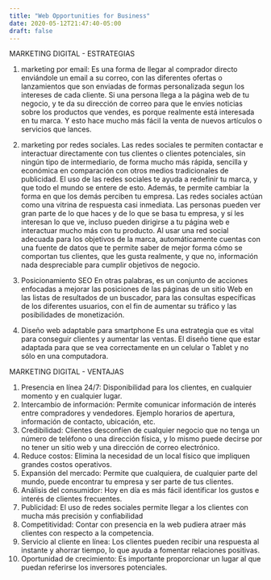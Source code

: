 ```yaml
---
title: "Web Opportunities for Business"
date: 2020-05-12T21:47:40-05:00
draft: false
---
```

MARKETING DIGITAL - ESTRATEGIAS
1. marketing por email:
Es una forma de llegar al comprador directo enviándole un email a su correo, con las diferentes ofertas o lanzamientos que son enviadas de formas personalizada segun los intereses de cada cliente.
Si una persona llega a la página web de tu negocio, y te da su dirección de correo para que le envíes noticias sobre los productos que vendes, es porque realmente está interesada en tu marca.
Y esto hace mucho más fácil la venta de nuevos artículos o servicios que lances.

2. marketing por redes sociales.
Las redes sociales te permiten contactar e interactuar directamente con tus clientes o clientes potenciales, sin ningún tipo de intermediario, de forma mucho más rápida, sencilla y económica en comparación con otros medios tradicionales de publicidad.
El uso de las redes sociales te ayuda a redefinir tu marca, y que todo el mundo se entere de esto. Además, te permite cambiar la forma en que los demás perciben tu empresa.
Las redes sociales actúan como una vitrina de respuesta casi inmediata. Las personas pueden ver gran parte de lo que haces y de lo que se basa tu empresa, y sí les interesan lo que ve, incluso pueden dirigirse a tu página web e interactuar mucho más con tu producto.
Al usar una red social adecuada para los objetivos de la marca, automáticamente cuentas con una fuente de datos que te permite saber de mejor forma cómo se comportan tus clientes, que les gusta realmente, y que no, información nada despreciable para cumplir objetivos de negocio.

3. Posicionamiento SEO
En otras palabras, es un conjunto de acciones enfocadas a mejorar las posiciones de las páginas de un sitio Web en las listas de resultados de un buscador, para las consultas específicas de los diferentes usuarios, con el fin de aumentar su tráfico y las posibilidades de monetización.

4. Diseño web adaptable para smartphone
Es una estrategia que es vital para conseguir clientes y aumentar las ventas. El diseño tiene que estar adaptada para que se vea correctamente en un celular o Tablet y no sólo en una computadora.

MARKETING DIGITAL - VENTAJAS

1. Presencia en línea 24/7: Disponibilidad para los clientes, en cualquier momento y en cualquier lugar.
2. Intercambio de información: Permite comunicar información de interés entre compradores y vendedores. Ejemplo horarios de apertura, información de contacto, ubicación, etc.
3. Credibilidad: Clientes desconfíen de cualquier negocio que no tenga un número de teléfono o una dirección física, y lo mismo puede decirse por no tener un sitio web y una dirección de correo electrónico.
4. Reduce costos: Elimina la necesidad de un local físico que impliquen grandes costos operativos.
5. Expansión del mercado: Permite que cualquiera, de cualquier parte del mundo, puede encontrar tu empresa y ser parte de tus clientes.
6. Análisis del consumidor: Hoy en día es más fácil identificar los gustos e interés de clientes frecuentes. 
7. Publicidad: El uso de redes sociales permite llegar a los clientes con mucha más precisión y confiabilidad
8. Competitividad: Contar con presencia en la web pudiera atraer más clientes con respecto a la competencia.
9. Servicio al cliente en línea: Los clientes pueden recibir una respuesta al instante y ahorrar tiempo, lo que ayuda a fomentar relaciones positivas.
10. Oportunidad de crecimiento: Es importante proporcionar un lugar al que puedan referirse los inversores potenciales. 
